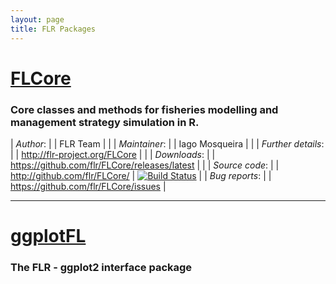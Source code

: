 ```yaml
---
layout: page
title: FLR Packages
---
```


# [FLCore](http://flr-project.org/FLCore)

### Core classes and methods for fisheries modelling and management strategy simulation in R.

| *Author*:           |  | FLR Team  |  |
| *Maintainer*:       |  | Iago Mosqueira  |  |
| *Further details*:  |  | <http://flr-project.org/FLCore> |  |
| *Downloads*:        |  | <https://github.com/flr/FLCore/releases/latest> |  |
| *Source code*:      |  | <http://github.com/flr/FLCore/> |  [![Build Status](https://travis-ci.org/flr/FLCore.svg?branch=master)](https://travis-ci.org/flr/FLCore) |
| *Bug reports*:      |  | <https://github.com/flr/FLCore/issues> | 

___

# [ggplotFL](http://flr-project.org/ggplotFL)

### The FLR - ggplot2 interface package
